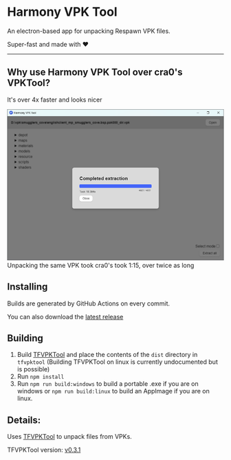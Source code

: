 # Harmony VPK Tool
An electron-based app for unpacking Respawn VPK files.

Super-fast and made with ♥

----

## Why use Harmony VPK Tool over cra0's VPKTool?
It's over 4x faster and looks nicer

![Unpacking englishclient_mp_smugglers_cove.bsp.pak000_dir.vpk took 34.73s](/screenshots/smugglers_cove_done.png?raw=true)
Unpacking the same VPK took cra0's took 1:15, over twice as long

## Installing
Builds are generated by GitHub Actions on every commit.

You can also download the [latest release](https://github.com/harmonytf/HarmonyVPKTool/releases/latest)

## Building
1. Build [TFVPKTool](https://github.com/barnabwhy/TFVPKTool) and place the contents of the `dist` directory in `tfvpktool` (Building TFVPKTool on linux is currently undocumented but is possible)
2. Run `npm install`
3. Run `npm run build:windows` to build a portable .exe if you are on windows or `npm run build:linux` to build an AppImage if you are on linux.

## Details:
Uses [TFVPKTool](https://github.com/barnabwhy/TFVPKTool) to unpack files from VPKs.

TFVPKTool version: [v0.3.1](https://github.com/barnabwhy/TFVPKTool/releases/tag/0.3.1)

